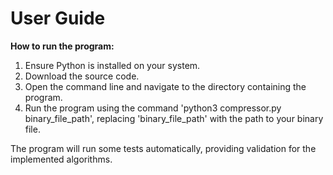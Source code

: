# User Guide

**How to run the program:**

1. Ensure Python is installed on your system.
2. Download the source code.
3. Open the command line and navigate to the directory containing the program.
4. Run the program using the command 'python3 compressor.py binary_file_path', replacing 'binary_file_path' with the path to your binary file.

The program will run some tests automatically, providing validation for the implemented algorithms.
